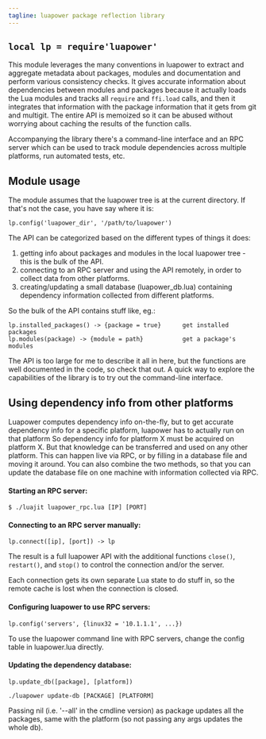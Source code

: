 ```yaml
---
tagline: luapower package reflection library
---
```


## `local lp = require'luapower'`

This module leverages the many conventions in luapower to extract and
aggregate metadata about packages, modules and documentation and perform
various consistency checks. It gives accurate information about dependencies
between modules and packages because it actually loads the Lua modules and
tracks all `require` and `ffi.load` calls, and then it integrates that
information with the package information that it gets from git and multigit.
The entire API is memoized so it can be abused without worrying about
caching the results of the function calls.

Accompanying the library there's a command-line interface and an RPC server
which can be used to track module dependencies across multiple platforms,
run automated tests, etc.

## Module usage

The module assumes that the luapower tree is at the current directory.
If that's not the case, you have say where it is:

	lp.config('luapower_dir', '/path/to/luapower')

The API can be categorized based on the different types of things it does:

  1. getting info about packages and modules in the local luapower tree -
  this is the bulk of the API.
  2. connecting to an RPC server and using the API remotely, in order to
  collect data from other platforms.
  3. creating/updating a small database (luapower_db.lua) containing
  dependency information collected from different platforms.

So the bulk of the API contains stuff like, eg.:

	lp.installed_packages() -> {package = true}      get installed packages
	lp.modules(package) -> {module = path}           get a package's modules

The API is too large for me to describe it all in here, but the functions
are well documented in the code, so check that out. A quick way to explore
the capabilities of the library is to try out the command-line interface.

## Using dependency info from other platforms

Luapower computes dependency info on-the-fly, but to get accurate dependency
info for a specific platform, luapower has to actually run on that platform
So dependency info for platform X must be acquired on platform X. But that
knowledge can be transferred and used on any other platform. This can happen
live via RPC, or by filling in a database file and moving it around.
You can also combine the two methods, so that you can update the database
file on one machine with information collected via RPC.

#### Starting an RPC server:

	$ ./luajit luapower_rpc.lua [IP] [PORT]

#### Connecting to an RPC server manually:

	lp.connect([ip], [port]) -> lp

The result is a full luapower API with the additional functions `close()`,
`restart()`, and `stop()` to control the connection and/or the server.

Each connection gets its own separate Lua state to do stuff in, so the
remote cache is lost when the connection is closed.

#### Configuring luapower to use RPC servers:

	lp.config('servers', {linux32 = '10.1.1.1', ...})

To use the luapower command line with RPC servers, change the config
table in luapower.lua directly.

#### Updating the dependency database:

	lp.update_db([package], [platform])

	./luapower update-db [PACKAGE] [PLATFORM]

Passing nil (i.e. '--all' in the cmdline version) as package updates
all the packages, same with the platform (so not passing any args updates
the whole db).

